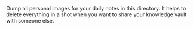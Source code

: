 Dump all personal images for your daily notes in this directory. It helps to delete everything in a shot when you want to share your knowledge vault with someone else.